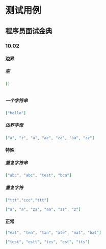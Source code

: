 # 测试用例

## 程序员面试金典

### 10.02

#### 边界

##### 空

```json
[]
```

```json

```

##### 一个字符串

```json
["hello"]
```

##### 边界字母

```json
["a", "z", "a", "az", "za", "aa", "zz"]
```

#### 特殊

##### 重复字符串

```json
["abc", "abc", "test", "bca"]
```

##### 重复字符

```json
["ttt","ccc","ttt"]
```

```json
["a", "a", "za", "aa", "zz", "z"]
```

#### 正常

```json
["eat", "tea", "tan", "ate", "nat", "bat"]
```

```json
["test", "estt", "tes", "est", "tts"]
```



